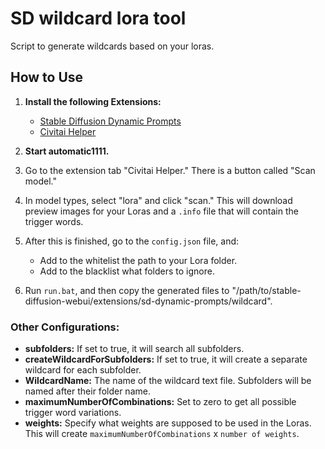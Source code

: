 # SD wildcard lora tool

Script to generate wildcards based on your loras.

## How to Use

1. **Install the following Extensions:**
   - [Stable Diffusion Dynamic Prompts](https://github.com/adieyal/sd-dynamic-prompts)
   - [Civitai Helper](https://github.com/butaixianran/Stable-Diffusion-Webui-Civitai-Helper)

2. **Start automatic1111.**

3. Go to the extension tab "Civitai Helper." There is a button called "Scan model."

4. In model types, select "lora" and click "scan." This will download preview images for your Loras and a `.info` file that will contain the trigger words.

5. After this is finished, go to the `config.json` file, and:
   - Add to the whitelist the path to your Lora folder.
   - Add to the blacklist what folders to ignore.

6. Run `run.bat`, and then copy the generated files to "/path/to/stable-diffusion-webui/extensions/sd-dynamic-prompts/wildcard".

### Other Configurations:

- **subfolders:** If set to true, it will search all subfolders.
- **createWildcardForSubfolders:** If set to true, it will create a separate wildcard for each subfolder.
- **WildcardName:** The name of the wildcard text file. Subfolders will be named after their folder name.
- **maximumNumberOfCombinations:** Set to zero to get all possible trigger word variations.
- **weights:** Specify what weights are supposed to be used in the Loras. This will create `maximumNumberOfCombinations` x `number of weights`.
